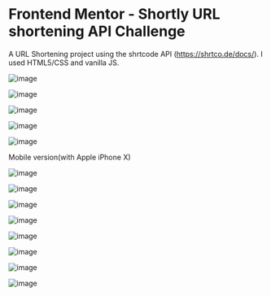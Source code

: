 # Frontend Mentor - Shortly URL shortening API Challenge

A URL Shortening project using the shrtcode API (https://shrtco.de/docs/). I used HTML5/CSS and vanilla JS.

![image](https://user-images.githubusercontent.com/15713570/150826603-78a67f1c-4af8-482d-8dc4-8d2d8bf9bf66.png)

![image](https://user-images.githubusercontent.com/15713570/150827968-64b3c0f7-7938-453d-8395-63a9765d183a.png)

![image](https://user-images.githubusercontent.com/15713570/150826725-7864c913-d24a-4602-aa17-f13fe10adccf.png)

![image](https://user-images.githubusercontent.com/15713570/150826770-1171f222-ec43-43c7-ad13-7dd04d8c96ce.png)

![image](https://user-images.githubusercontent.com/15713570/150826865-88139387-9178-46d3-bb67-973ce22b612f.png)

Mobile version(with Apple iPhone X) 

![image](https://user-images.githubusercontent.com/15713570/150826957-e25709eb-42ee-492b-b51c-45c852fc671f.png)

![image](https://user-images.githubusercontent.com/15713570/150826991-f5d63631-3585-4905-a6fe-ed678c99593c.png)

![image](https://user-images.githubusercontent.com/15713570/150827501-cb5ff25e-e35b-44c7-81ca-86a069c8faf4.png)

![image](https://user-images.githubusercontent.com/15713570/150827757-b60281de-d17c-4696-893b-80cd3158e1f3.png)

![image](https://user-images.githubusercontent.com/15713570/150827788-69bd3f52-5b6d-42f1-8e2e-384fc4a76cea.png)

![image](https://user-images.githubusercontent.com/15713570/150827826-2af883ca-7c31-4da6-9423-8f8ae96a669c.png)

![image](https://user-images.githubusercontent.com/15713570/150827850-96942ba3-8cba-4f06-9b5c-596530aa1992.png)

![image](https://user-images.githubusercontent.com/15713570/150827868-bf8994b1-600b-4de8-abb9-7bc4b7b88f5b.png)

